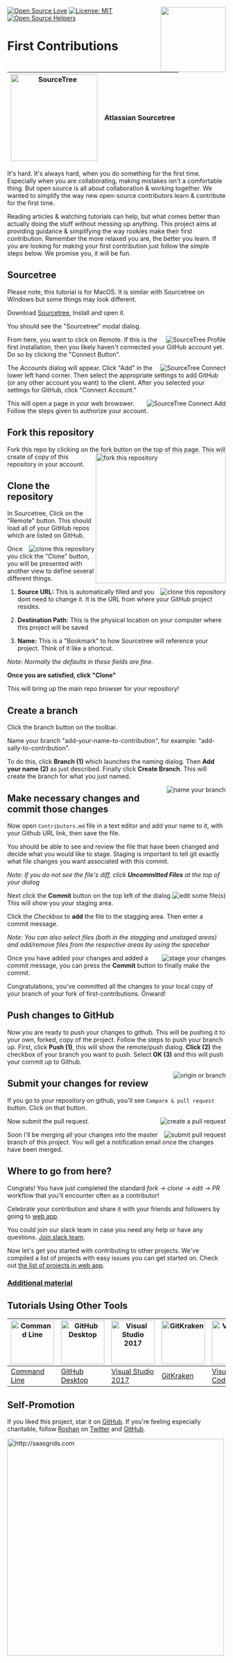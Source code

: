 [![Open Source Love](https://badges.frapsoft.com/os/v1/open-source.svg?v=103)](https://github.com/ellerbrock/open-source-badges/)
[<img align="right" width="150" src="assets/join-slack-team.png">](https://join.slack.com/t/firstcontributors/shared_invite/enQtMzE1MTYwNzI3ODQ0LTZiMDA2OGI2NTYyNjM1MTFiNTc4YTRhZTg4OWZjMzA0ZWZmY2UxYzVkMzI1ZmVmOWI4ODdkZWQwNTM2NDVmNjY)
[![License: MIT](https://img.shields.io/badge/License-MIT-green.svg)](https://opensource.org/licenses/MIT)
[![Open Source Helpers](https://www.codetriage.com/roshanjossey/first-contributions/badges/users.svg)](https://www.codetriage.com/roshanjossey/first-contributions)


# First Contributions

|<img alt="SourceTree" src="/assets/sourcetree-logo.png" width="200">|Atlassian Sourcetree|
|---|---|

It's hard. It's always hard, when you do something for the first time. Especially when you are collaborating, making mistakes isn't a comfortable thing. But open source is all about collaboration & working together. We wanted to simplify the way new open-source contributors learn & contribute for the first time.

Reading articles & watching tutorials can help, but what comes better than actually doing the stuff without messing up anything. This project aims at providing guidance & simplifying the way rookies make their first contribution. Remember the more relaxed you are, the better you learn. If you are looking for making your first contribution just follow the simple steps below. We promise you, it will be fun.


## Sourcetree

Please note, this tutorial is for MacOS. It is similar with Sourcetree on Windows but some things may look different.
<!--
	****************************************
	*** This is commented out until      ***
	*** a Windows tutorial can be created***
	****************************************
Please note, this tutorial is for MacOS. Please refer to the [Windows Tutorial]() for Sourcetree if that is what you want to use.
-->

Download [Sourcetree](https://www.sourcetreeapp.com), Install and open it.

You should see the "Sourcetree" modal dialog.

<img style="float: right;" src="assets/sourcetree-1-main.png" alt="SourceTree Profile" />

From here, you want to click on Remote. If this is the first installation, then you likely haven't connected your GitHub account yet. Do so by clicking the "Connect Button".

<img style="float: right;" src="assets/sourcetree-2-main-connect.png" alt="SourceTree Connect" />

The *Accounts* dialog will appear. Click "Add" in the lower left hand corner. Then select the appropriate settings to add GitHub (or any other account you want) to the client. After you selected your settings for GitHub, click "Connect Account."

<img style="float: right;" src="assets/sourcetree-4-accounts-add.png" alt="SourceTree Connect Add" />

This will open a page in your web browswer. Follow the steps given to authorize your account.

## Fork this repository

Fork this repo by clicking on the fork button on the top of this page.
<img align="right" width="300" src="assets/fork.png" alt="fork this repository" />
This will create of copy of this repository in your account.


## Clone the repository

In Sourcetree, Click on the "Remote" button. This should load all of your GitHub repos which are listed on GitHub.

<img style="float: right;" src="assets/sourcetree-5-cloning.png" alt="clone this repository" />

Once you click the "Clone" button, you will be presented with another view to define several different things.

<img style="float: right;" src="assets/sourcetree-6-cloning-confirm.png" alt="clone this repository" />

1) **Source URL:** This is automatically filled and you dont need to change it. It is the URL from where your GitHub project resides.

2) **Destination Path:** This is the physical location on your computer where this project will be saved

3) **Name:** This is a "Bookmark" to how Sourcetree will reference your project. Think of it like a shortcut.

*Note: Normally the defaults in these fields are fine.*

**Once you are satisfied, click "Clone"**

This will bring up the main repo browser for your repository!

## Create a branch

Click the branch button on the toolbar.

Name your branch "add-your-name-to-contribution", for example: "add-sally-to-contribution".

To do this, click **Branch (1)** which launches the naming dialog. Then **Add your name (2)** as just described. Finally click **Create Branch**. This will create the branch for what you just named.

<img style="float: right;" src="assets/sourcetree-7-branching.png" alt="name your branch" />


## Make necessary changes and commit those changes

Now open `Contributors.md` file in a text editor and add your name to it, with your Github URL link, then save the file.

You should be able to see and review the file that have been changed and decide what you would like to stage.  Staging is important to tell git exactly what file changes you want associated with this commit.

*Note: If you do not see the file's diff, click **Uncommitted Files** at the top of your dialog*

<img style="float: right;" src="assets/sourcetree-8-viewing-changed-files.png" alt="edit some file(s)" />

Next click the **Commit** button on the top left of the dialog. This will show you your staging area.

Click the *Checkbox* to **add** the file to the stagging area. Then enter a commit message.

*Note: You can also select files (both in the stagging and unstaged areas) and add/remove files from the respective areas by using the spacebar*

<img style="float: right;" src="assets/sourcetree-9-committing.png" alt="stage your changes" />


Once you have added your changes and added a commit message, you can press the **Commit** button to finally make the commit.

Congratulations, you've committed all the changes to your local copy of your branch of your fork of first-contributions.  Onward!


## Push changes to GitHub

Now you are ready to push your changes to github. This will be pushing it to your own, forked, copy of the project. Follow the steps to push your branch up. First, click **Push (1)**, this will show the remote/push dialog. **Click (2)** the checkbox of your branch you want to push. Select **OK (3)** and this will push your commit up to Github.

<img style="float: right;" src="assets/sourcetree-10-pushing.png" alt="origin or branch" />

## Submit your changes for review

If you go to your repository on github, you'll see  `Compare & pull request` button. Click on that button.

<img style="float: right;" src="assets/compare-and-pull.png" alt="create a pull request" />

Now submit the pull request.

<img style="float: right;" src="assets/submit-pull-request.png" alt="submit pull request" />

Soon I'll be merging all your changes into the master branch of this project. You will get a notification email once the changes have been merged.

## Where to go from here?

Congrats!  You have just completed the standard _fork -> clone -> edit -> PR_ workflow that you'll encounter often as a contributor!

Celebrate your contribution and share it with your friends and followers by going to [web app](https://roshanjossey.github.io/first-contributions/#social-share).

You could join our slack team in case you need any help or have any questions. [Join slack team](https://join.slack.com/t/firstcontributors/shared_invite/enQtMzE1MTYwNzI3ODQ0LTZiMDA2OGI2NTYyNjM1MTFiNTc4YTRhZTg4OWZjMzA0ZWZmY2UxYzVkMzI1ZmVmOWI4ODdkZWQwNTM2NDVmNjY).

Now let's get you started with contributing to other projects. We've compiled a list of projects with easy issues you can get started on. Check out [the list of projects in web app](https://roshanjossey.github.io/first-contributions/#project-list).

### [Additional material](additional-material/git_workflow_senarios/additional-material.md)


## Tutorials Using Other Tools

|<a href="README.md"><img alt="Command Line" src="http://cdn.osxdaily.com/wp-content/uploads/2014/08/terminal-icon-osx-150x150.png" width="100"></a>|<a href="github-desktop-tutorial.md"><img alt="GitHub Desktop" src="https://desktop.github.com/images/desktop-icon.svg" width="100"></a>|<a href="github-windows-vs2017-tutorial.md"><img alt="Visual Studio 2017" src="https://upload.wikimedia.org/wikipedia/commons/c/cd/Visual_Studio_2017_Logo.svg" width="100"></a>|<a href="gitkraken-tutorial.md"><img alt="GitKraken" src="/assets/gk-icon.png" width="100"></a>|<a href="github-windows-vs-code-tutorial.md"><img alt="VS Code" src="https://upload.wikimedia.org/wikipedia/commons/2/2d/Visual_Studio_Code_1.18_icon.svg" width=100></a>|<a href="github-windows-intellij-tutorial.md"><img alt="IntelliJ IDEA" src="https://upload.wikimedia.org/wikipedia/commons/d/d5/IntelliJ_IDEA_Logo.svg" width=100></a>|
|---|---|---|---|---|---|
|[Command Line](README.md)|[GitHub Desktop](github-desktop-tutorial.md)|[Visual Studio 2017](github-windows-vs2017-tutorial.md)|[GitKraken](gitkraken-tutorial.md)|[Visual Studio Code](github-windows-vs-code-tutorial.md)|[IntelliJ IDEA](github-windows-intellij-tutorial.md)|

## Self-Promotion

If you liked this project, star it on [GitHub](https://github.com/Roshanjossey/first-contributions).
If you're feeling especially charitable, follow [Roshan](https://roshanjossey.github.io/) on
[Twitter](https://twitter.com/sudo__bangbang) and
[GitHub](https://github.com/roshanjossey).

<a href="http://saasgrids.com"> <img alt="http://saasgrids.com" src="assets/saasgrids-banner.png" width="500"></a>
